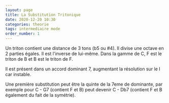 ```yaml
---
layout: page
title: La Substitution Tritonique
date: 2020-12-20 10:30
categories: theorie
tags: intermediaire mode
order_number: 1
---
```


Un triton contient une distance de 3 tons (b5 ou #4). Il divise une octave en 2 parties égales.  Il est l'inverse de lui-même.  Dans la gamme de C, F est le triton de B et B est le triton de F.

Il est présent dans un accord dominant 7, augmentant la résolution sur le I car instable.  

Une première substitution peut être la quinte de la 7eme de dominante, par exemple pour C - G7 (contient F et B) peut devenir C - Db7 (contient F et B également du fait de la symétrie).

